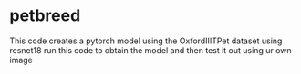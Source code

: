 # petbreed

This code creates a pytorch model using the OxfordIIITPet dataset using resnet18
run this code to obtain the model and then test it out using ur own image
